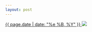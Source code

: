 ```yaml
---
layout: post
---
```


<p>
  <a href="/28">
    <time>{{ page.date | date: "%e %B, %Y" }}</time>
  </a>
  <a href="/28"><img src="{{ site.assets_url }}/28.jpg"/></a>
</p>
